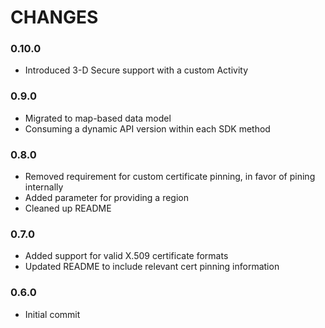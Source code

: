 # CHANGES

### 0.10.0
* Introduced 3-D Secure support with a custom Activity

### 0.9.0
* Migrated to map-based data model
* Consuming a dynamic API version within each SDK method

### 0.8.0
* Removed requirement for custom certificate pinning, in favor of pining internally
* Added parameter for providing a region
* Cleaned up README

### 0.7.0
* Added support for valid X.509 certificate formats
* Updated README to include relevant cert pinning information

### 0.6.0
* Initial commit